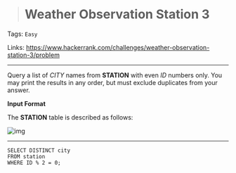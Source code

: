 > # Weather Observation Station 3

Tags: `Easy`

Links: https://www.hackerrank.com/challenges/weather-observation-station-3/problem

-----

Query a list of *CITY* names from **STATION** with even *ID* numbers only. You may print the results in any order, but must exclude duplicates from your answer.

**Input Format**

The **STATION** table is described as follows:

![img](https://s3.amazonaws.com/hr-challenge-images/9336/1449345840-5f0a551030-Station.jpg)

-----

```mysql
SELECT DISTINCT city
FROM station
WHERE ID % 2 = 0;
```

